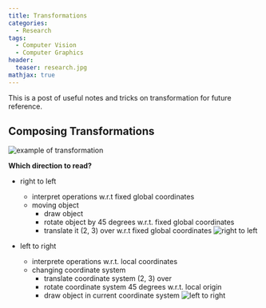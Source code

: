 ```yaml
---
title: Transformations
categories: 
  - Research
tags:
  - Computer Vision
  - Computer Graphics
header:
  teaser: research.jpg
mathjax: true
---
```


This is a post of useful notes and tricks on transformation for future reference.

## Composing Transformations

![example of transformation](/assets/images/research/cv/examp_trans.png)

**Which direction to read?**

* right to left
	* interpret operations w.r.t fixed global coordinates
	* moving object
		* draw object
		* rotate object by 45 degrees w.r.t. fixed global coordinates
		* translate it (2, 3) over w.r.t fixed global coordinates
![right to left](/assets/images/research/cv/right2left.png)

* left to right
	* interprete operations w.r.t. local coordinates
	* changing coordinate system
		* translate coordinate system (2, 3) over
		* rotate coordinate system 45 degrees w.r.t. local origin
		* draw object in current coordinate system
![left to right](/assets/images/research/cv/left2right.png)